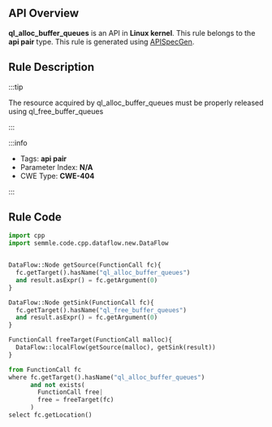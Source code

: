 ---
---


## API Overview
**ql_alloc_buffer_queues** is an API in **Linux kernel**. This rule belongs to the **api pair** type. This rule is generated using [APISpecGen](../../tools/APISpecGen).
## Rule Description

:::tip

The resource acquired by ql_alloc_buffer_queues must be properly released using ql_free_buffer_queues

:::

:::info

- Tags: **api pair**
- Parameter Index: **N/A**
- CWE Type: **CWE-404**

:::

## Rule Code
```python
import cpp
import semmle.code.cpp.dataflow.new.DataFlow


DataFlow::Node getSource(FunctionCall fc){
  fc.getTarget().hasName("ql_alloc_buffer_queues")
  and result.asExpr() = fc.getArgument(0)
}

DataFlow::Node getSink(FunctionCall fc){
  fc.getTarget().hasName("ql_free_buffer_queues")
  and result.asExpr() = fc.getArgument(0)
}

FunctionCall freeTarget(FunctionCall malloc){
  DataFlow::localFlow(getSource(malloc), getSink(result))
}

from FunctionCall fc
where fc.getTarget().hasName("ql_alloc_buffer_queues")
      and not exists(
        FunctionCall free| 
        free = freeTarget(fc)
      )
select fc.getLocation()

    
```